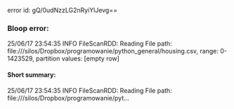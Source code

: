 error id: gQ/0udNzzLG2nRyiYlJevg==
### Bloop error:

25/06/17 23:54:35 INFO FileScanRDD: Reading File path: file://<HOME>/silos/Dropbox/programowanie/python_general/housing.csv, range: 0-1423529, partition values: [empty row]
#### Short summary: 

25/06/17 23:54:35 INFO FileScanRDD: Reading File path: file://<HOME>/silos/Dropbox/programowanie/pyt...